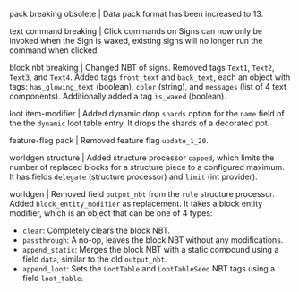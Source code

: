 pack breaking obsolete | Data pack format has been increased to 13.

text command breaking | Click commands on Signs can now only be invoked when the Sign is waxed, existing signs will no longer run the command when clicked.

block nbt breaking | Changed NBT of signs. Removed tags `Text1`, `Text2`, `Text3`, and `Text4`. Added tags `front_text` and `back_text`, each an object with tags: `has_glowing_text` (boolean), `color` (string), and `messages` (list of 4 text components). Additionally added a tag `is_waxed` (boolean).

loot item-modifier | Added dynamic drop `shards` option for the `name` field of the the `dynamic` loot table entry. It drops the shards of a decorated pot.

feature-flag pack | Removed feature flag `update_1_20`.

worldgen structure | Added structure processor `capped`, which limits the number of replaced blocks for a structure piece to a configured maximum. It has fields `delegate` (structure processor) and `limit` (int provider).

worldgen | Removed field `output_nbt` from the `rule` structure processor. Added `block_entity_modifier` as replacement. It takes a block entity modifier, which is an object that can be one of 4 types:
* `clear`: Completely clears the block NBT.
* `passthrough`: A no-op, leaves the block NBT without any modifications.
* `append_static`: Merges the block NBT with a static compound using a field `data`, similar to the old `output_nbt`.
* `append_loot`: Sets the `LootTable` and `LootTableSeed` NBT tags using a field `loot_table`.
